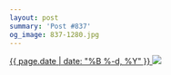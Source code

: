 ```yaml
---
layout: post
summary: 'Post #837'
og_image: 837-1280.jpg
---
```


<p>
 <time>
  <a href="/837">
   {{ page.date | date: "%B %-d, %Y" }}
  </a>
 </time>
 <a href="/837">
  <img sizes="(min-width: 700px) 50vw, calc(100vw - 2rem)" src="{{ site.assets_url }}/837-640.jpg" srcset="{{ site.assets_url }}/837-320.jpg 320w, {{ site.assets_url }}/837-640.jpg 640w, {{ site.assets_url }}/837-960.jpg 960w, {{ site.assets_url }}/837-1280.jpg 1280w"/>
 </a>
</p>
